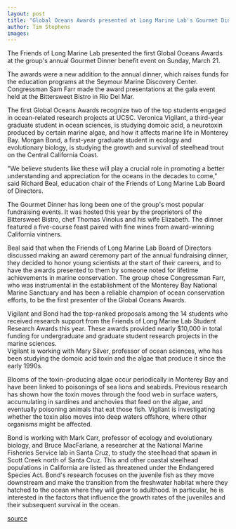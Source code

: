```yaml
---
layout: post
title: "Global Oceans Awards presented at Long Marine Lab's Gourmet Dinner benefit"
author: Tim Stephens
images:
---
```


The Friends of Long Marine Lab presented the first Global Oceans Awards at the group's annual Gourmet Dinner benefit event on Sunday, March 21.

The awards were a new addition to the annual dinner, which raises funds for the education programs at the Seymour Marine Discovery Center. Congressman Sam Farr made the award presentations at the gala event held at the Bittersweet Bistro in Rio Del Mar.  

The first Global Oceans Awards recognize two of the top students engaged in ocean-related research projects at UCSC. Veronica Vigilant, a third-year graduate student in ocean sciences, is studying domoic acid, a neurotoxin produced by certain marine algae, and how it affects marine life in Monterey Bay. Morgan Bond, a first-year graduate student in ecology and evolutionary biology, is studying the growth and survival of steelhead trout on the Central California Coast.   

"We believe students like these will play a crucial role in promoting a better understanding and appreciation for the oceans in the decades to come," said Richard Beal, education chair of the Friends of Long Marine Lab Board of Directors.   

The Gourmet Dinner has long been one of the group's most popular fundraising events. It was hosted this year by the proprietors of the Bittersweet Bistro, chef Thomas Vinolus and his wife Elizabeth. The dinner featured a five-course feast paired with fine wines from award-winning California vintners.   

Beal said that when the Friends of Long Marine Lab Board of Directors discussed making an award ceremony part of the annual fundraising dinner, they decided to honor young scientists at the start of their careers, and to have the awards presented to them by someone noted for lifetime achievements in marine conservation. The group chose Congressman Farr, who was instrumental in the establishment of the Monterey Bay National Marine Sanctuary and has been a reliable champion of ocean conservation efforts, to be the first presenter of the Global Oceans Awards.   

Vigilant and Bond had the top-ranked proposals among the 14 students who received research support from the Friends of Long Marine Lab Student Research Awards this year. These awards provided nearly $10,000 in total funding for undergraduate and graduate student research projects in the marine sciences.   
Vigilant is working with Mary Silver, professor of ocean sciences, who has been studying the domoic acid toxin and the algae that produce it since the early 1990s.

Blooms of the toxin-producing algae occur periodically in Monterey Bay and have been linked to poisonings of sea lions and seabirds. Previous research has shown how the toxin moves through the food web in surface waters, accumulating in sardines and anchovies that feed on the algae, and eventually poisoning animals that eat those fish. Vigilant is investigating whether the toxin also moves into deep waters offshore, where other organisms might be affected.   

Bond is working with Mark Carr, professor of ecology and evolutionary biology, and Bruce MacFarlane, a researcher at the National Marine Fisheries Service lab in Santa Cruz, to study the steelhead that spawn in Scott Creek north of Santa Cruz. This and other coastal steelhead populations in California are listed as threatened under the Endangered Species Act. Bond's research focuses on the juvenile fish as they move downstream and make the transition from the freshwater habitat where they hatched to the ocean where they will grow to adulthood. In particular, he is interested in the factors that influence the growth rates of the juveniles and their subsequent survival in the ocean.  

[source](http://www1.ucsc.edu/currents/03-04/03-22/benefit.html "Permalink to benefit")
